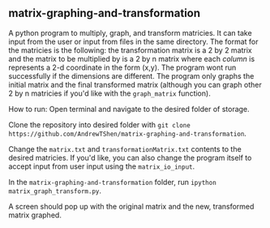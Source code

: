 ## matrix-graphing-and-transformation

A python program to multiply, graph, and transform matricies. It can take input from the user or input from files in the same directory. The format for the matricies is the following: the transformation matrix is a 2 by 2 matrix and the matrix to be multiplied by is a 2 by n matrix where each *column* is represents a 2-d coordinate in the form (x,y). The program wont run successfully if the dimensions are different. The program only graphs the initial matrix and the final transformed matrix (although you can graph other 2 by n matricies if you'd like with the `graph_matrix` function). 

How to run:
Open terminal and navigate to the desired folder of storage.

Clone the repository into desired folder with `git clone https://github.com/AndrewTShen/matrix-graphing-and-transformation`.

Change the `matrix.txt` and `transformationMatrix.txt` contents to the desired matricies. If you'd like, you can also change 
the program itself to accept input from user input using the `matrix_io_input`.

In the `matrix-graphing-and-transformation` folder, run `ipython matrix_graph_transform.py`.

A screen should pop up with the original matrix and the new, transformed matrix graphed.
